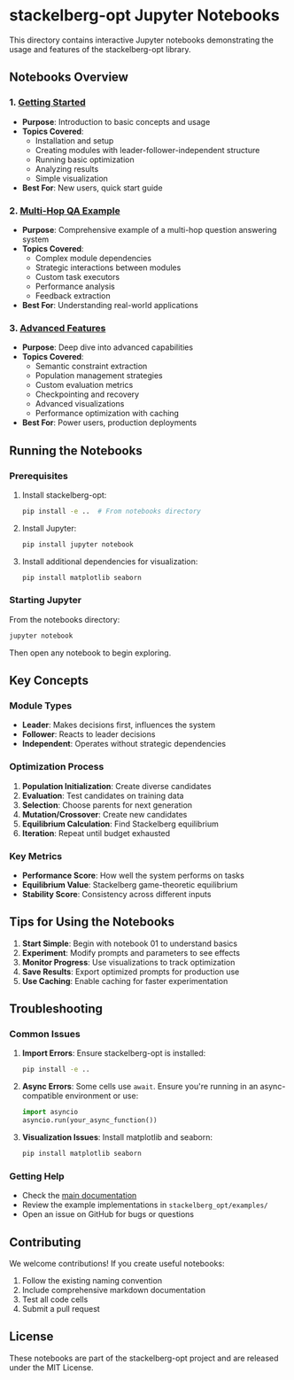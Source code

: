 # stackelberg-opt Jupyter Notebooks

This directory contains interactive Jupyter notebooks demonstrating the usage and features of the stackelberg-opt library.

## Notebooks Overview

### 1. [Getting Started](01_getting_started.ipynb)
- **Purpose**: Introduction to basic concepts and usage
- **Topics Covered**:
  - Installation and setup
  - Creating modules with leader-follower-independent structure
  - Running basic optimization
  - Analyzing results
  - Simple visualization
- **Best For**: New users, quick start guide

### 2. [Multi-Hop QA Example](02_multi_hop_qa_example.ipynb)
- **Purpose**: Comprehensive example of a multi-hop question answering system
- **Topics Covered**:
  - Complex module dependencies
  - Strategic interactions between modules
  - Custom task executors
  - Performance analysis
  - Feedback extraction
- **Best For**: Understanding real-world applications

### 3. [Advanced Features](03_advanced_features.ipynb)
- **Purpose**: Deep dive into advanced capabilities
- **Topics Covered**:
  - Semantic constraint extraction
  - Population management strategies
  - Custom evaluation metrics
  - Checkpointing and recovery
  - Advanced visualizations
  - Performance optimization with caching
- **Best For**: Power users, production deployments

## Running the Notebooks

### Prerequisites

1. Install stackelberg-opt:
   ```bash
   pip install -e ..  # From notebooks directory
   ```

2. Install Jupyter:
   ```bash
   pip install jupyter notebook
   ```

3. Install additional dependencies for visualization:
   ```bash
   pip install matplotlib seaborn
   ```

### Starting Jupyter

From the notebooks directory:
```bash
jupyter notebook
```

Then open any notebook to begin exploring.

## Key Concepts

### Module Types
- **Leader**: Makes decisions first, influences the system
- **Follower**: Reacts to leader decisions
- **Independent**: Operates without strategic dependencies

### Optimization Process
1. **Population Initialization**: Create diverse candidates
2. **Evaluation**: Test candidates on training data
3. **Selection**: Choose parents for next generation
4. **Mutation/Crossover**: Create new candidates
5. **Equilibrium Calculation**: Find Stackelberg equilibrium
6. **Iteration**: Repeat until budget exhausted

### Key Metrics
- **Performance Score**: How well the system performs on tasks
- **Equilibrium Value**: Stackelberg game-theoretic equilibrium
- **Stability Score**: Consistency across different inputs

## Tips for Using the Notebooks

1. **Start Simple**: Begin with notebook 01 to understand basics
2. **Experiment**: Modify prompts and parameters to see effects
3. **Monitor Progress**: Use visualizations to track optimization
4. **Save Results**: Export optimized prompts for production use
5. **Use Caching**: Enable caching for faster experimentation

## Troubleshooting

### Common Issues

1. **Import Errors**: Ensure stackelberg-opt is installed:
   ```bash
   pip install -e ..
   ```

2. **Async Errors**: Some cells use `await`. Ensure you're running in an async-compatible environment or use:
   ```python
   import asyncio
   asyncio.run(your_async_function())
   ```

3. **Visualization Issues**: Install matplotlib and seaborn:
   ```bash
   pip install matplotlib seaborn
   ```

### Getting Help

- Check the [main documentation](https://github.com/youraanshshah/stackelberg-opt)
- Review the example implementations in `stackelberg_opt/examples/`
- Open an issue on GitHub for bugs or questions

## Contributing

We welcome contributions! If you create useful notebooks:
1. Follow the existing naming convention
2. Include comprehensive markdown documentation
3. Test all code cells
4. Submit a pull request

## License

These notebooks are part of the stackelberg-opt project and are released under the MIT License.